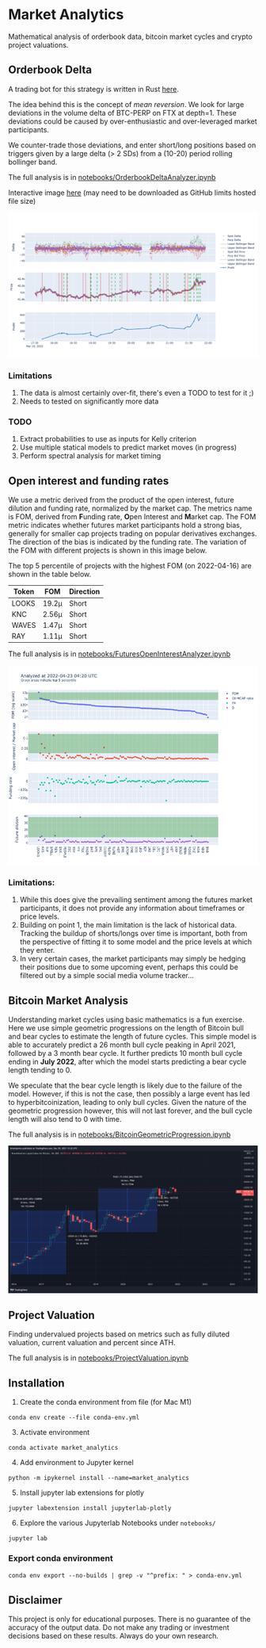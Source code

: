# Market Analytics

Mathematical analysis of orderbook data, bitcoin market cycles and crypto project valuations.

## Orderbook Delta
A trading bot for this strategy is written in Rust [here](https://github.com/dineshpinto/orderbook-delta-bot).

The idea behind this is the concept of _mean reversion_. We look for large deviations in the volume delta of BTC-PERP 
on FTX at depth=1.  These deviations could be caused by over-enthusiastic and over-leveraged market participants.

We counter-trade those deviations, and enter short/long positions based on triggers given by a large delta (> 2 SDs) 
from a (10-20) period rolling bollinger band.

The full analysis is in [notebooks/OrderbookDeltaAnalyzer.ipynb](notebooks/OrderbookDeltaAnalyzer.ipynb)

Interactive image [here](images/orderbook_delta_analyzer.html) (may need to be downloaded as GitHub limits hosted file size)

![orderbook_delta_analyzer.png](images/orderbook_delta_analyzer.png)

### Limitations
1. The data is almost certainly over-fit, there's even a TODO to test for it ;)
2. Needs to tested on significantly more data

### TODO
1. Extract probabilities to use as inputs for Kelly criterion
2. Use multiple statical models to predict market moves (in progress)
3. Perform spectral analysis for market timing

## Open interest and funding rates
We use a metric derived from the product of the open interest, future dilution and funding rate, normalized by the market cap. 
The metrics name is FOM, derived from **F**unding rate, **O**pen Interest and **M**arket cap. 
The FOM metric indicates whether futures market participants hold a strong bias, generally for smaller cap projects 
trading on popular derivatives exchanges. 
The direction of the bias is indicated by the funding rate. The variation of the FOM with different projects is shown 
in this image below.

The top 5 percentile of projects with the highest FOM (on 2022-04-16) are shown in the table below.

| Token | FOM   | Direction | 
|-------|-------|-----------|
| LOOKS | 19.2μ | Short     | 
| KNC   | 2.56μ | Short     | 
| WAVES | 1.47μ | Short     |
| RAY   | 1.11μ | Short     |

The full analysis is in [notebooks/FuturesOpenInterestAnalyzer.ipynb](notebooks/FuturesOpenInterestAnalyzer.ipynb)

![fom_metric.png](images/fom_metric.png)

### Limitations:
1. While this does give the prevailing sentiment among the futures market participants,
it does not provide any information about timeframes or price levels. 
2. Building on point 1, the main limitation is the lack of historical data. Tracking the buildup of shorts/longs over time is important,
both from the perspective of fitting it to some model and the price levels at which they enter.
3. In very certain cases, the market participants may simply be hedging their positions due to some upcoming event, 
perhaps this could be filtered out by a simple social media volume tracker...


## Bitcoin Market Analysis

Understanding market cycles using basic mathematics is a fun exercise. Here we use simple geometric progressions on the length of Bitcoin bull and bear 
cycles to estimate the length of future cycles. This simple model is able to accurately predict a 26 month bull cycle peaking in April 2021, followed 
by a 3 month bear cycle. It further predicts 10 month bull cycle ending in **July 2022**, after which the model starts predicting a bear cycle length tending to 0.

We speculate that the bear cycle length is likely due to the failure of the model. 
However, if this is not the case, then possibly a large event has led to hyperbitcoinization, leading to only bull cycles. 
Given the nature of the geometric progression however, this will not last forever, and the bull cycle length will also tend to 0 with time.

The full analysis is in [notebooks/BitcoinGeometricProgression.ipynb](notebooks/BitcoinGeometricProgression.ipynb)

![BLX_2021-12-29_14-32-48_ba615.png](images/BLX_2021-12-29_14-32-48_ba615.png)

## Project Valuation
Finding undervalued projects based on metrics such as fully diluted valuation, current valuation and percent since ATH.

The full analysis is in [notebooks/ProjectValuation.ipynb](notebooks/ProjectValuation.ipynb)


## Installation
1. Create the conda environment from file (for Mac M1)
```shell
conda env create --file conda-env.yml
```
3. Activate environment 
```shell
conda activate market_analytics
```
4. Add environment to Jupyter kernel 
```shell
python -m ipykernel install --name=market_analytics
```
5. Install jupyter lab extensions for plotly 
```shell
jupyter labextension install jupyterlab-plotly
```
6. Explore the various Jupyterlab Notebooks under `notebooks/`
```shell
jupyter lab
```


### Export conda environment
```shell
conda env export --no-builds | grep -v "^prefix: " > conda-env.yml
```

## Disclaimer
This project is only for educational purposes. There is no guarantee of the accuracy of the output data. Do not make any trading or investment decisions based on these results. Always do your own research.
